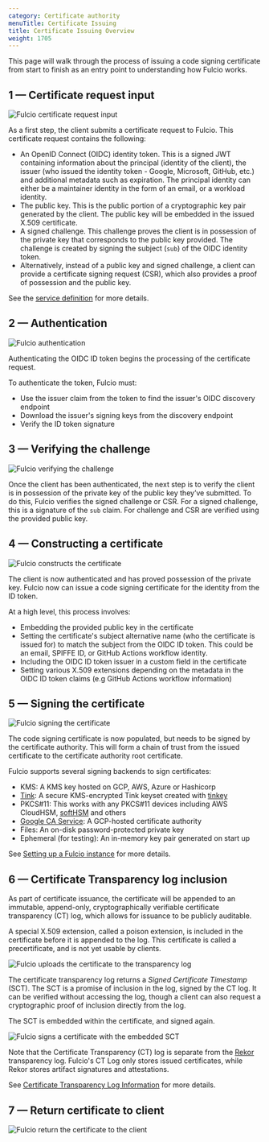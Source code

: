 ```yaml
---
category: Certificate authority
menuTitle: Certificate Issuing
title: Certificate Issuing Overview
weight: 1705
---
```


This page will walk through the process of issuing a code signing certificate from start to finish as an entry point to understanding how Fulcio works.

## 1 — Certificate request input

![Fulcio certificate request input](/fulcio-1-certificate-request-input.png)

As a first step, the client submits a certificate request to Fulcio. This certificate request contains the following:

- An OpenID Connect (OIDC) identity token. This is a signed JWT containing information about the
  principal (identity of the client), the issuer (who issued the identity token -
  Google, Microsoft, GitHub, etc.) and additional metadata such as expiration. The principal identity
  can either be a maintainer identity in the form of an email, or a workload identity.
- The public key. This is the public portion of a cryptographic key pair generated
  by the client. The public key will be embedded in the issued X.509 certificate.
- A signed challenge. This challenge proves the client is in possession of the private
  key that corresponds to the public key provided. The challenge is created by
  signing the subject (`sub`) of the OIDC identity token.
- Alternatively, instead of a public key and signed challenge, a client can provide a certificate
  signing request (CSR), which also provides a proof of possession and the public key.

See the [service definition](https://github.com/sigstore/fulcio/blob/main/fulcio.proto) for more details.

## 2 — Authentication

![Fulcio authentication](/fulcio-2-authentication.png)

Authenticating the OIDC ID token begins the processing of the certificate request.

To authenticate the token, Fulcio must:

- Use the issuer claim from the token to find the issuer's OIDC discovery endpoint
- Download the issuer's signing keys from the discovery endpoint
- Verify the ID token signature

## 3 — Verifying the challenge

![Fulcio verifying the challenge](/fulcio-3-verify-the-challenge.png)

Once the client has been authenticated, the next step is to verify the client
is in possession of the private key of the public key they’ve submitted. To do
this, Fulcio verifies the signed challenge or CSR. For a signed challenge, this is
a signature of the `sub` claim. For challenge and CSR are verified using the provided public key.

## 4 — Constructing a certificate

![Fulcio constructs the certificate](/fulcio-4-construct-certificate.png)

The client is now authenticated and has proved possession of the private key. Fulcio now
can issue a code signing certificate for the identity from the ID token.

At a high level, this process involves:

- Embedding the provided public key in the certificate
- Setting the certificate's subject alternative name (who the certificate is issued for) to
  match the subject from the OIDC ID token. This could be an email, SPIFFE ID, or GitHub Actions workflow identity.
- Including the OIDC ID token issuer in a custom field in the certificate
- Setting various X.509 extensions depending on the metadata in
  the OIDC ID token claims (e.g GitHub Actions workflow information)

## 5 — Signing the certificate

![Fulcio signing the certificate](/fulcio-5-signing-certificate.png)

The code signing certificate is now populated, but needs to be signed
by the certificate authority. This will form a chain of trust from the issued
certificate to the certificate authority root certificate.


Fulcio supports several signing backends to sign certificates:

- KMS: A KMS key hosted on GCP, AWS, Azure or Hashicorp
- [Tink](https://github.com/google/tink): A secure KMS-encrypted Tink keyset created with [tinkey](https://github.com/google/tink/blob/master/docs/TINKEY.md)
- PKCS#11: This works with any PKCS#11 devices including AWS CloudHSM,
  [softHSM](https://www.opendnssec.org/softhsm/) and others
- [Google CA Service](https://cloud.google.com/certificate-authority-service/docs): A GCP-hosted certificate authority
- Files: An on-disk password-protected private key
- Ephemeral (for testing): An in-memory key pair generated on start up 

See [Setting up a Fulcio instance](https://github.com/sigstore/fulcio/blob/main/docs/setup.md) for more details.

## 6 — Certificate Transparency log inclusion

As part of certificate issuance, the certificate will be appended to an immutable, append-only,
cryptographically verifiable certificate transparency (CT) log, which allows for issuance to be
publicly auditable.

A special X.509 extension, called a poison extension, is included in the certificate before it
is appended to the log. This certificate is called a precertificate, and is not yet usable by clients.

![Fulcio uploads the certificate to the transparency log](/fulcio-6-transparency-log-inclusion.png)

The certificate transparency log returns a _Signed Certificate Timestamp_
(SCT). The SCT is a promise of inclusion in the log, signed by the CT log. It can be
verified without accessing the log, though a client can also request a cryptographic proof
of inclusion directly from the log.

The SCT is embedded within the certificate, and signed again.

![Fulcio signs a certificate with the embedded SCT](/fulcio-6-sign-again.png)

Note that the Certificate Transparency (CT) log is separate from the [Rekor](https://github.com/sigstore/rekor)
transparency log. Fulcio's CT Log only stores issued certificates, while Rekor stores artifact signatures and attestations.

See [Certificate Transparency Log Information](https://github.com/sigstore/fulcio/blob/main/docs/ctlog.md) for more details.

## 7 — Return certificate to client

![Fulcio return the certificate to the client](/fulcio-7-return-to-client.png)